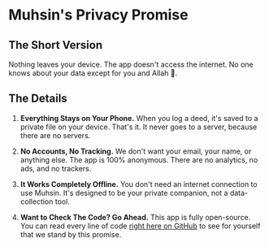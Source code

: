 # Muhsin's Privacy Promise

## The Short Version

Nothing leaves your device. The app doesn't access the internet. No one knows about your data except for you and Allah 🤍.

## The Details

1.  **Everything Stays on Your Phone.** When you log a deed, it's saved to a private file on your device. That's it. It never goes to a server, because there are no servers.

2.  **No Accounts, No Tracking.** We don't want your email, your name, or anything else. The app is 100% anonymous. There are no analytics, no ads, and no trackers.

3.  **It Works Completely Offline.** You don't need an internet connection to use Muhsin. It's designed to be your private companion, not a data-collection tool.

4.  **Want to Check The Code? Go Ahead.** This app is fully open-source. You can read every line of code [right here on GitHub](https://github.com/uwayss/muhsin) to see for yourself that we stand by this promise.
